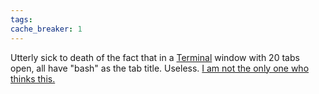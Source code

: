 ```yaml
---
tags: 
cache_breaker: 1
---
```


Utterly sick to death of the fact that in a [Terminal](/wiki/Terminal) window with 20 tabs open, all have "bash" as the tab title. Useless. [I am not the only one who thinks this.](http://pseudogreen.org/blog/set_tab_names_in_leopard_terminal.html)
